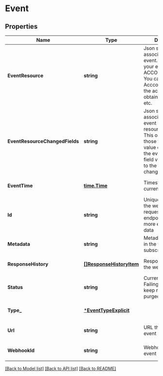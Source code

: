 # Event

## Properties
Name | Type | Description | Notes
------------ | ------------- | ------------- | -------------
**EventResource** | **string** | Json string of object associated with the event. For example, if your event is ACCOUNT.CREATED, You can refer to Acccount to parse the account event to obtain the ID, status etc.  | [optional] [default to null]
**EventResourceChangedFields** | **string** | Json string of object associated with the event related to a resource change. This only contains those fields that have value changed on the event, and the field values are prior to the resource change event.  | [optional] [default to null]
**EventTime** | [**time.Time**](time.Time.md) | Timestamp of the current event raised | [optional] [default to null]
**Id** | **string** | Unique event ID of the webhook request. Use event endpoints to get more event summary data | [optional] [default to null]
**Metadata** | **string** | Metadata that stored in the webhook subscription | [optional] [default to null]
**ResponseHistory** | [**[]ResponseHistoryItem**](response_history_item.md) | Response history of the webhook request | [optional] [default to null]
**Status** | **string** | Current event status. Failing event will keep retry until it is purged. | [optional] [default to null]
**Type_** | [***EventTypeExplicit**](event_type_explicit.md) |  | [optional] [default to null]
**Url** | **string** | URL that the current event will be sent to | [optional] [default to null]
**WebhookId** | **string** | Webhook the current event belongs to | [optional] [default to null]

[[Back to Model list]](../README.md#documentation-for-models) [[Back to API list]](../README.md#documentation-for-api-endpoints) [[Back to README]](../README.md)

